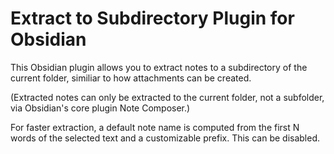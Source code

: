 # Extract to Subdirectory Plugin for Obsidian

This Obsidian plugin allows you to extract notes to a subdirectory of the current folder, similiar to how attachments can be created.

(Extracted notes can only be extracted to the current folder, not a subfolder, via Obsidian's core plugin Note Composer.)

For faster extraction, a default note name is computed from the first N words of the selected text and a customizable prefix. This can be disabled.